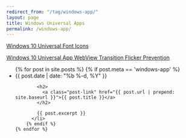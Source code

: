 ```yaml
---
redirect_from: "/tag/windows-app/"
layout: page
title: Windows Universal Apps
permalink: /windows-app/
---
```

[Windows 10 Universal Font Icons](/windows-10-universal-font-icons/)

[Windows 10 Universal App WebView Transition Flicker Prevention](/windows-10-universal-app-webview-transition-flicker-prevention/)

<div class="home">
  <ul class="post-list">
    {% for post in site.posts %}
		{% if post.meta == 'windows-app' %}
		  <li>
			<span class="post-meta">{{ post.date | date: "%b %-d, %Y" }}</span>

			<h2>
			  <a class="post-link" href="{{ post.url | prepend: site.baseurl }}">{{ post.title }}</a>
			</h2>

			{{ post.excerpt }}
		  </li>
		{% endif %}
    {% endfor %}
  </ul>
</div>

